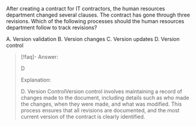 
After creating a contract for IT contractors, the human resources department changed several clauses. The contract has gone through three revisions. Which of the following processes should the human resources department follow to track revisions? 

A. Version validation 
B. Version changes 
C. Version updates 
D. Version control

> [!faq]- Answer: 
> 
> D 
> 
> Explanation:
> 
> D. Version ControlVersion control involves maintaining a record of changes made to the document, including details such as who made the changes, when they were made, and what was modified. This process ensures that all revisions are documented, and the most current version of the contract is clearly identified.

